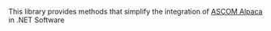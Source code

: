 This library provides methods that simplify the integration of 
[ASCOM Alpaca](https://ascom-standards.org/Developer/Alpaca.htm) in .NET Software
